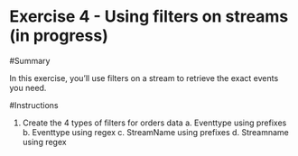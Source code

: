 # Exercise 4 - Using filters on streams (in progress)

#Summary

In this exercise, you’ll use filters on a stream to retrieve the exact events you need.

#Instructions

1. Create the 4 types of filters for orders data
   a. Eventtype using prefixes
   b. Eventtype using regex
   c. StreamName using prefixes
   d. Streamname using regex
